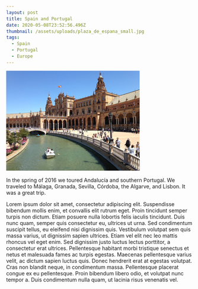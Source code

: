 ```yaml
---
layout: post
title: Spain and Portugal
date: 2020-05-08T23:52:56.496Z
thumbnail: /assets/uploads/plaza_de_espana_small.jpg
tags:
  - Spain
  - Portugal
  - Europe
---
```

![Plaza de España](/assets/uploads/plaza_de_espana_small.jpg)
<!--more-->

In the spring of 2016 we toured Andalucía and southern Portugal. We traveled to Málaga, Granada, Sevilla, Córdoba, the Algarve, and Lisbon. It was a great trip.

Lorem ipsum dolor sit amet, consectetur adipiscing elit. Suspendisse bibendum mollis enim, et convallis elit rutrum eget. Proin tincidunt semper turpis non dictum. Etiam posuere nulla lobortis felis iaculis tincidunt. Duis nunc quam, semper quis consectetur eu, ultrices ut urna. Sed condimentum suscipit tellus, eu eleifend nisi dignissim quis. Vestibulum volutpat sem quis massa varius, ut dignissim sapien ultrices. Etiam vel elit nec leo mattis rhoncus vel eget enim. Sed dignissim justo luctus lectus porttitor, a consectetur erat ultrices. Pellentesque habitant morbi tristique senectus et netus et malesuada fames ac turpis egestas. Maecenas pellentesque varius velit, ac dictum sapien luctus quis. Donec hendrerit erat at egestas volutpat. Cras non blandit neque, in condimentum massa. Pellentesque placerat congue ex eu pellentesque. Proin bibendum libero odio, et volutpat nunc tempor a. Duis condimentum nulla quam, ut lacinia risus venenatis vel.
